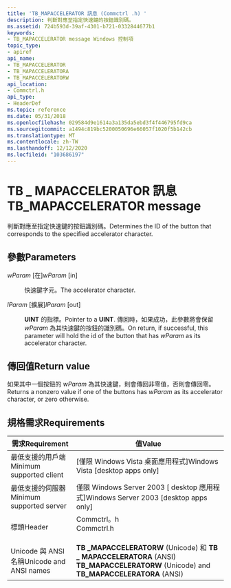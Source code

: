 ```yaml
---
title: 'TB_MAPACCELERATOR 訊息 (Commctrl .h) '
description: 判斷對應至指定快速鍵的按鈕識別碼。
ms.assetid: 724b593d-39af-4301-b721-0332844677b1
keywords:
- TB_MAPACCELERATOR message Windows 控制項
topic_type:
- apiref
api_name:
- TB_MAPACCELERATOR
- TB_MAPACCELERATORA
- TB_MAPACCELERATORW
api_location:
- Commctrl.h
api_type:
- HeaderDef
ms.topic: reference
ms.date: 05/31/2018
ms.openlocfilehash: 029584d9e1614a3a135da5ebd3f4f446795fd9ca
ms.sourcegitcommit: a1494c819bc5200050696e66057f1020f5b142cb
ms.translationtype: MT
ms.contentlocale: zh-TW
ms.lasthandoff: 12/12/2020
ms.locfileid: "103686197"
---
```

# <a name="tb_mapaccelerator-message"></a><span data-ttu-id="dfe5b-104">TB \_ MAPACCELERATOR 訊息</span><span class="sxs-lookup"><span data-stu-id="dfe5b-104">TB\_MAPACCELERATOR message</span></span>

<span data-ttu-id="dfe5b-105">判斷對應至指定快速鍵的按鈕識別碼。</span><span class="sxs-lookup"><span data-stu-id="dfe5b-105">Determines the ID of the button that corresponds to the specified accelerator character.</span></span>

## <a name="parameters"></a><span data-ttu-id="dfe5b-106">參數</span><span class="sxs-lookup"><span data-stu-id="dfe5b-106">Parameters</span></span>

<dl> <dt>

<span data-ttu-id="dfe5b-107">*wParam* \[在\]</span><span class="sxs-lookup"><span data-stu-id="dfe5b-107">*wParam* \[in\]</span></span>
</dt> <dd>

<span data-ttu-id="dfe5b-108">快速鍵字元。</span><span class="sxs-lookup"><span data-stu-id="dfe5b-108">The accelerator character.</span></span>

</dd> <dt>

<span data-ttu-id="dfe5b-109">*lParam* \[擴展\]</span><span class="sxs-lookup"><span data-stu-id="dfe5b-109">*lParam* \[out\]</span></span>
</dt> <dd>

<span data-ttu-id="dfe5b-110">**UINT** 的指標。</span><span class="sxs-lookup"><span data-stu-id="dfe5b-110">Pointer to a **UINT**.</span></span> <span data-ttu-id="dfe5b-111">傳回時，如果成功，此參數將會保留 *wParam* 為其快速鍵的按鈕的識別碼。</span><span class="sxs-lookup"><span data-stu-id="dfe5b-111">On return, if successful, this parameter will hold the id of the button that has *wParam* as its accelerator character.</span></span>

</dd> </dl>

## <a name="return-value"></a><span data-ttu-id="dfe5b-112">傳回值</span><span class="sxs-lookup"><span data-stu-id="dfe5b-112">Return value</span></span>

<span data-ttu-id="dfe5b-113">如果其中一個按鈕的 *wParam* 為其快速鍵，則會傳回非零值，否則會傳回零。</span><span class="sxs-lookup"><span data-stu-id="dfe5b-113">Returns a nonzero value if one of the buttons has *wParam* as its accelerator character, or zero otherwise.</span></span>

## <a name="requirements"></a><span data-ttu-id="dfe5b-114">規格需求</span><span class="sxs-lookup"><span data-stu-id="dfe5b-114">Requirements</span></span>



| <span data-ttu-id="dfe5b-115">需求</span><span class="sxs-lookup"><span data-stu-id="dfe5b-115">Requirement</span></span> | <span data-ttu-id="dfe5b-116">值</span><span class="sxs-lookup"><span data-stu-id="dfe5b-116">Value</span></span> |
|-------------------------------------|---------------------------------------------------------------------------------------|
| <span data-ttu-id="dfe5b-117">最低支援的用戶端</span><span class="sxs-lookup"><span data-stu-id="dfe5b-117">Minimum supported client</span></span><br/> | <span data-ttu-id="dfe5b-118">\[僅限 Windows Vista 桌面應用程式\]</span><span class="sxs-lookup"><span data-stu-id="dfe5b-118">Windows Vista \[desktop apps only\]</span></span><br/>                                        |
| <span data-ttu-id="dfe5b-119">最低支援的伺服器</span><span class="sxs-lookup"><span data-stu-id="dfe5b-119">Minimum supported server</span></span><br/> | <span data-ttu-id="dfe5b-120">僅限 Windows Server 2003 \[ desktop 應用程式\]</span><span class="sxs-lookup"><span data-stu-id="dfe5b-120">Windows Server 2003 \[desktop apps only\]</span></span><br/>                                  |
| <span data-ttu-id="dfe5b-121">標頭</span><span class="sxs-lookup"><span data-stu-id="dfe5b-121">Header</span></span><br/>                   | <dl> <span data-ttu-id="dfe5b-122"><dt>Commctrl。h</dt></span><span class="sxs-lookup"><span data-stu-id="dfe5b-122"><dt>Commctrl.h</dt></span></span> </dl> |
| <span data-ttu-id="dfe5b-123">Unicode 與 ANSI 名稱</span><span class="sxs-lookup"><span data-stu-id="dfe5b-123">Unicode and ANSI names</span></span><br/>   | <span data-ttu-id="dfe5b-124">**TB \_MAPACCELERATORW** (Unicode) 和 **TB \_ MAPACCELERATORA** (ANSI) </span><span class="sxs-lookup"><span data-stu-id="dfe5b-124">**TB\_MAPACCELERATORW** (Unicode) and **TB\_MAPACCELERATORA** (ANSI)</span></span><br/>       |



 

 





